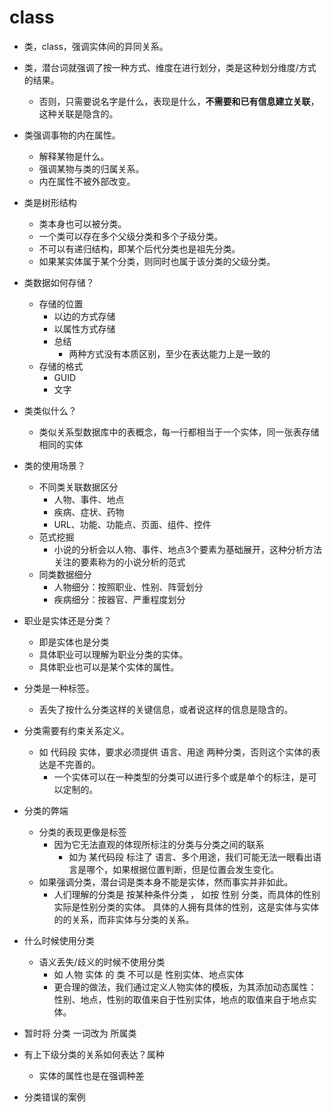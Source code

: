 # class

* 类，class，强调实体间的异同关系。
* 类，潜台词就强调了按一种方式、维度在进行划分，类是这种划分维度/方式的结果。
  * 否则，只需要说名字是什么，表现是什么，**不需要和已有信息建立关联**，这种关联是隐含的。
* 类强调事物的内在属性。
  * 解释某物是什么。
  * 强调某物与类的归属关系。
  * 内在属性不被外部改变。
* 类是树形结构
  * 类本身也可以被分类。
  * 一个类可以存在多个父级分类和多个子级分类。
  * 不可以有递归结构，即某个后代分类也是祖先分类。
  * 如果某实体属于某个分类，则同时也属于该分类的父级分类。

* 类数据如何存储？
  * 存储的位置
    * 以边的方式存储
    * 以属性方式存储
    * 总结
      * 两种方式没有本质区别，至少在表达能力上是一致的
  * 存储的格式
    * GUID
    * 文字

* 类类似什么？
  * 类似关系型数据库中的表概念，每一行都相当于一个实体，同一张表存储相同的实体

* 类的使用场景？
  * 不同类关联数据区分
    * 人物、事件、地点
    * 疾病、症状、药物
    * URL、功能、功能点、页面、组件、控件
  * 范式挖掘
    * 小说的分析会以人物、事件、地点3个要素为基础展开，这种分析方法关注的要素称为的小说分析的范式
  * 同类数据细分
    * 人物细分：按照职业、性别、阵营划分
    * 疾病细分：按器官、严重程度划分

* 职业是实体还是分类？
  * 即是实体也是分类
  * 具体职业可以理解为职业分类的实体。
  * 具体职业也可以是某个实体的属性。

* 分类是一种标签。
  * 丢失了按什么分类这样的关键信息，或者说这样的信息是隐含的。

* 分类需要有约束关系定义。
  * 如 代码段 实体，要求必须提供 语言、用途 两种分类，否则这个实体的表达是不完善的。
    * 一个实体可以在一种类型的分类可以进行多个或是单个的标注，是可以定制的。

* 分类的弊端
  * 分类的表现更像是标签
    * 因为它无法直观的体现所标注的分类与分类之间的联系
      * 如为 某代码段 标注了 语言、多个用途，我们可能无法一眼看出语言是哪个，如果根据位置判断，但是位置会发生变化。
  * 如果强调分类，潜台词是类本身不能是实体，然而事实并非如此。
    * 人们理解的分类是 按某种条件分类 ， 如按 性别 分类，而具体的性别实际是性别分类的实体。 具体的人拥有具体的性别，这是实体与实体的的关系，而非实体与分类的关系。

* 什么时候使用分类
  * 语义丢失/歧义的时候不使用分类
    * 如 人物 实体 的 类 不可以是 性别实体、地点实体
    * 更合理的做法，我们通过定义人物实体的模板，为其添加动态属性：性别、地点，性别的取值来自于性别实体，地点的取值来自于地点实体。

* 暂时将 分类 一词改为 所属类

* 有上下级分类的关系如何表达？属种
  * 实体的属性也是在强调种差

* 分类错误的案例
